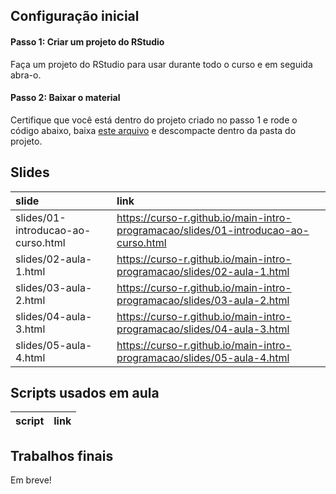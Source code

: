 
<!-- README.md is generated from README.Rmd. Please edit that file -->

## Configuração inicial

#### Passo 1: Criar um projeto do RStudio

Faça um projeto do RStudio para usar durante todo o curso e em seguida
abra-o.

#### Passo 2: Baixar o material

Certifique que você está dentro do projeto criado no passo 1 e rode o
código abaixo, baixa [este
arquivo](https://github.com/curso-r/main-intro-programacao/archive/master.zip)
e descompacte dentro da pasta do projeto.

## Slides

| slide                              | link                                                                                  |
| :--------------------------------- | :------------------------------------------------------------------------------------ |
| slides/01-introducao-ao-curso.html | <https://curso-r.github.io/main-intro-programacao/slides/01-introducao-ao-curso.html> |
| slides/02-aula-1.html              | <https://curso-r.github.io/main-intro-programacao/slides/02-aula-1.html>              |
| slides/03-aula-2.html              | <https://curso-r.github.io/main-intro-programacao/slides/03-aula-2.html>              |
| slides/04-aula-3.html              | <https://curso-r.github.io/main-intro-programacao/slides/04-aula-3.html>              |
| slides/05-aula-4.html              | <https://curso-r.github.io/main-intro-programacao/slides/05-aula-4.html>              |

## Scripts usados em aula

| script | link |
| :----- | :--- |

## Trabalhos finais

Em breve\!
